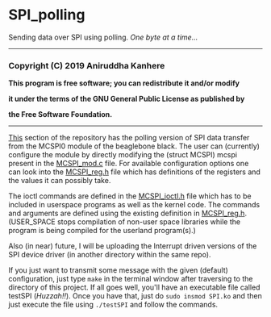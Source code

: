 # **SPI_polling**
Sending data over SPI using polling. _One byte at a time..._

*************************************************************************
  ### **Copyright (C) 2019 Aniruddha Kanhere**
 
  **This program is free software; you can redistribute it and/or modify**
  
  **it under the terms of the GNU General Public License as published by**
  
  **the Free Software Foundation.**
*************************************************************************
  
[This](https://github.com/Aniruddha-kanhere/Device-Driver/tree/master/SPI_polling) section of the repository has the polling version of SPI data transfer from the MCSPI0 module of the beaglebone black. The user can (currently) configure the module by directly modifying the (struct MCSPI) mcspi present in the [MCSPI_mod.c](https://github.com/Aniruddha-kanhere/Device-Driver/blob/master/SPI_polling/MCSPI_mod.c) file. For available configuration options one can look into the [MCSPI_reg.h](https://github.com/Aniruddha-kanhere/Device-Driver/blob/master/SPI_polling/MCSPI_reg.h) file which has definitions of the registers and the values it can possibly take.

The ioctl commands are defined in the [MCSPI_ioctl.h](https://github.com/Aniruddha-kanhere/Device-Driver/blob/master/SPI_polling/mcspi_ioctl.h) file which has to be included in userspace programs as well as the kernel code. The commands and arguments are defined using the existing definition in [MCSPI_reg.h](https://github.com/Aniruddha-kanhere/Device-Driver/blob/master/SPI_polling/MCSPI_reg.h). (USER_SPACE stops compilation of non-user space libraries while the program is being compiled for the userland program(s).)

Also (in near) future, I will be uploading the Interrupt driven versions of the SPI device driver (in another directory within the same repo).

If you just want to transmit some message with the given (default) configuration, just type `make` in the terminal window after traversing to the directory of this project. If all goes well, you'll have an executable file called testSPI (*Huzzah!!*). Once you have that, just do `sudo insmod SPI.ko` and then just execute the file using `./testSPI` and follow the commands.
